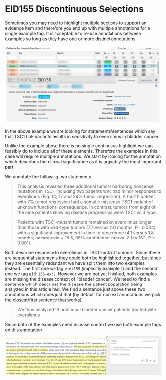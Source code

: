 # EID155 Discontinuous Selections

Sometimes you may need to highlight multiple sections to support an evidence item and therefore you end up with multiple annotations for a single example tag. It is acceptable to re-use annotations between examples so long as they have one or more distinct annotations.

![eid 155](./../images/civic_eid_155.png)

In the above example we are looking for statements/sentences which say that TSC1 LoF variants results in sensitivity to everolimus in bladder cancer.

Unlike the example above there is no single continuous highlight we can feasibly do to include all of these elements. Therefore the examples in this case will require multiple annotations. We start by looking for the annotation which describes the clinical significance as it is arguably the most important part.

We annotate the following two statements

> This analysis revealed three additional tumors harboring nonsense mutations in TSC1, including two patients who had minor responses to everolimus (Fig. 1C; 17 and 24% tumor regression). A fourth patient with 7% tumor regression had a somatic missense TSC1 variant of unknown functional consequence. In contrast, tumors from eight of the nine patients showing disease progression were TSC1 wild type.

> Patients with TSC1-mutant tumors remained on everolimus longer than those with wild-type tumors (7.7 versus 2.0 months, P= 0.004) with a significant improvement in time to recurrence (4.1 versus 1.8 months; hazard ratio = 18.5, 95% confidence interval 2.1 to 162, P = 0.001).

Both describe response to everolimus in TSC1-mutant tumours. Since these are sequential statements they could both be highlighted together, but since they are essentially redundant we have split them into two examples instead. The first one we tag `eid:155` (implicitly example 1) and the second one we tag `eid:155-ex:2`. However we are not yet finished, both examples are missing the disease context of "bladder cancer". We need to find a sentence which describes the disease the patient population being analyzed in this article had. We find a sentence just above these two annotations which does just that (by default for context annotations we pick the closest/first sentence that works).

> We thus analyzed 13 additional bladder cancer patients treated with everolimus

Since both of the examples need disease context we use both example tags on this annotation

![disease context](./../images/civic_eid_155_disease-context.png)
